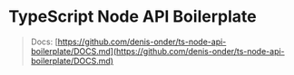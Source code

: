 # TypeScript Node API Boilerplate

> Docs: [https://github.com/denis-onder/ts-node-api-boilerplate/DOCS.md](https://github.com/denis-onder/ts-node-api-boilerplate/DOCS.md)

